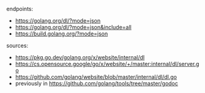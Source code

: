endpoints:
- https://golang.org/dl/?mode=json
- https://golang.org/dl/?mode=json&include=all
- https://build.golang.org/?mode=json

sources:
- https://pkg.go.dev/golang.org/x/website/internal/dl
- https://cs.opensource.google/go/x/website/+/master:internal/dl/server.go
- https://github.com/golang/website/blob/master/internal/dl/dl.go
- previously in https://github.com/golang/tools/tree/master/godoc
